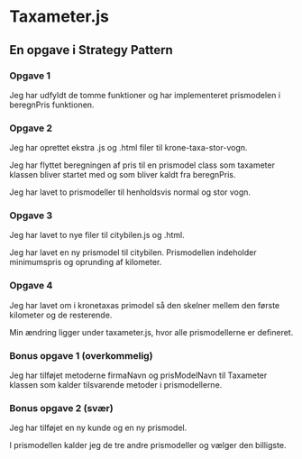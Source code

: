 # Taxameter.js
## En opgave i Strategy Pattern


### Opgave 1
Jeg har udfyldt de tomme funktioner og har implementeret prismodelen i beregnPris funktionen.


### Opgave 2
Jeg har oprettet ekstra .js og .html filer til krone-taxa-stor-vogn.

Jeg har flyttet beregningen af pris til en prismodel class som taxameter klassen bliver startet med og som bliver kaldt fra beregnPris.

Jeg har lavet to prismodeller til henholdsvis normal og stor vogn.


### Opgave 3
Jeg har lavet to nye filer til citybilen.js og .html.

Jeg har lavet en ny prismodel til citybilen. Prismodellen indeholder minimumspris og oprunding af kilometer.


### Opgave 4
Jeg har lavet om i kronetaxas primodel så den skelner mellem den første kilometer og de resterende.

Min ændring ligger under taxameter.js, hvor alle prismodellerne er defineret.


### Bonus opgave 1 (overkommelig)
Jeg har tilføjet metoderne firmaNavn og prisModelNavn til Taxameter klassen som kalder tilsvarende metoder i prismodellerne.


### Bonus opgave 2 (svær)
Jeg har tilføjet en ny kunde og en ny prismodel.

I prismodellen kalder jeg de tre andre prismodeller og vælger den billigste. 